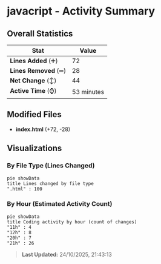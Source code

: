 # javacript - Activity Summary 

## Overall Statistics

| Stat                   | Value                                                             |
| ---------------------- | ----------------------------------------------------------------- |
| **Lines Added** (➕)   | 72                                          |
| **Lines Removed** (➖) | 28                                        |
| **Net Change** (↕)    | 44                |
| **Active Time** (⌚)   | 53 minutes |


## Modified Files
- **index.html** (+72, -28)

## Visualizations

### By File Type (Lines Changed)

```mermaid
pie showData
title Lines changed by file type
".html" : 100
```

### By Hour (Estimated Activity Count)

```mermaid
pie showData
title Coding activity by hour (count of changes)
"11h" : 4
"12h" : 8
"20h" : 7
"21h" : 26
```


> **Last Updated:** 24/10/2025, 21:43:13